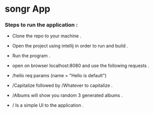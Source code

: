 # songr App

### Steps to run the application :

- Clone the repo to your machine .

- Open the project using intellij in order to run and build .

- Run the program .

- open on browser localhost:8080 and use the following requests .

- /hello req params (name = "Hello is default")

- /Capitalize followed by /Whatever to capitalize .

- /Albums will show you random 3 generated albums .

- / Is a simple UI to the application .